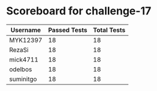 # Scoreboard for challenge-17
| Username   | Passed Tests | Total Tests |
|------------|--------------|-------------|
| MYK12397 | 18 | 18 |
| RezaSi | 18 | 18 |
| mick4711 | 18 | 18 |
| odelbos | 18 | 18 |
| suminitgo | 18 | 18 |

